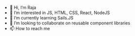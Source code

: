 - 👋 Hi, I’m Raja
- 👀 I’m interested in JS, HTML, CSS, React, NodeJS
- 🌱 I’m currently learning Sails.JS
- 💞️ I’m looking to collaborate on reusable component libraries
- 📫 How to reach me 

<!---
azadraja/azadraja is a ✨ special ✨ repository because its `README.md` (this file) appears on your GitHub profile.
You can click the Preview link to take a look at your changes.
--->
